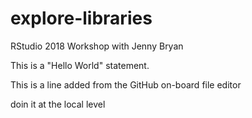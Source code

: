 # explore-libraries
RStudio 2018 Workshop with Jenny Bryan


This is a "Hello World" statement.

This is a line added from the GitHub on-board file editor

doin it at the local level
